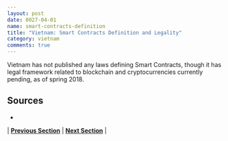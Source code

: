 ```yaml
---
layout: post
date: 0027-04-01
name: smart-contracts-definition
title: "Vietnam: Smart Contracts Definition and Legality"
category: vietnam
comments: true
---
```

Vietnam has not published any laws defining Smart Contracts, though it has legal framework related to blockchain and cryptocurrencies currently pending, as of spring 2018.

Sources
-- 
- 


| **[Previous Section]( https://neo-project.github.io/global-blockchain-compliance-hub//vietnam/vietnam-final-liability.html)** | **[Next Section]( https://neo-project.github.io/global-blockchain-compliance-hub//vietnam/vietnam-dispute-resolution.html)** |
